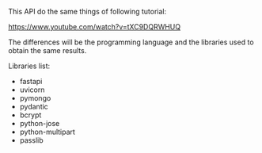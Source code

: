 This API do the same things of following tutorial:

https://www.youtube.com/watch?v=tXC9DQRWHUQ

The differences will be the programming language and the libraries used to obtain the same results.

Libraries list:
- fastapi
- uvicorn
- pymongo
- pydantic
- bcrypt
- python-jose
- python-multipart
- passlib